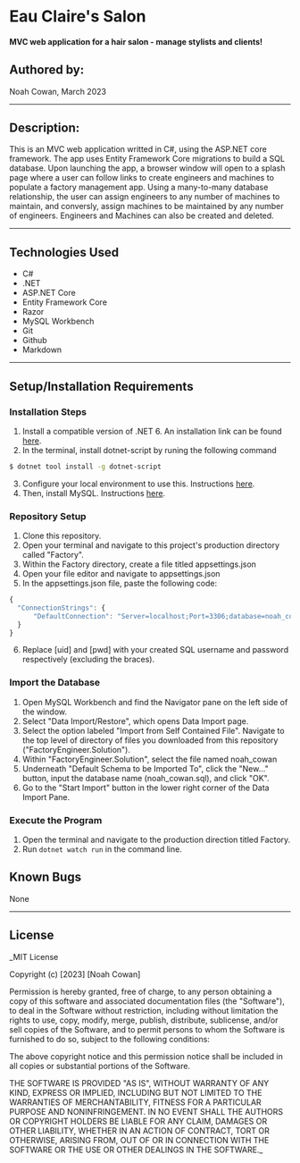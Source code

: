 # Eau Claire's Salon

#### MVC web application for a hair salon - manage stylists and clients!

## Authored by: 

Noah Cowan, March 2023

***

## Description:

This is an MVC web application writted in C#, using the ASP.NET core framework. The app uses Entity Framework Core migrations to build a SQL database. Upon launching the app, a browser window will open to a splash page where a user can follow links to create engineers and machines to populate a factory management app. Using a many-to-many database relationship, the user can assign engineers to any number of machines to maintain, and conversly, assign machines to be maintained by any number of engineers. Engineers and Machines can also be created and deleted. 
***

## Technologies Used

- C#
- .NET
- ASP.NET Core
- Entity Framework Core
- Razor
- MySQL Workbench
- Git
- Github
- Markdown
***

## Setup/Installation Requirements

### Installation Steps
1. Install a compatible version of .NET 6. An installation link can be found [here](https://dotnet.microsoft.com/en-us/download/dotnet/6.0).
2. In the terminal, install dotnet-script by runing the following command
```bash
$ dotnet tool install -g dotnet-script
```
3. Configure your local environment to use this. Instructions [here](https://www.learnhowtoprogram.com/c-and-net/getting-started-with-c/installing-dotnet-script).
4. Then, install MySQL. Instructions [here](https://www.learnhowtoprogram.com/c-and-net/getting-started-with-c/installing-and-configuring-mysql).

### Repository Setup
1. Clone this repository.
2. Open your terminal and navigate to this project's production directory called "Factory".
3. Within the Factory directory, create a file titled appsettings.json
4. Open your file editor and navigate to appsettings.json
5. In the appsettings.json file, paste the following code:
```javascript
{
  "ConnectionStrings": {
      "DefaultConnection": "Server=localhost;Port=3306;database=noah_cowan;uid=[uid];pwd=[pwd];"
  }
}
```
6. Replace [uid] and [pwd] with your created SQL username and password respectively (excluding the braces).

### Import the Database
1. Open MySQL Workbench and find the Navigator pane on the left side of the window.
2. Select "Data Import/Restore", which opens Data Import page.
3. Select the option labeled "Import from Self Contained File". Navigate to the top level of directory of files you downloaded from this repository ("FactoryEngineer.Solution").
4. Within "FactoryEngineer.Solution", select the file named noah_cowan
5. Underneath "Default Schema to be Imported To", click the "New..." button, input the database name (noah_cowan.sql), and click "OK".
6. Go to the "Start Import" button in the lower right corner of the Data Import Pane.

### Execute the Program
1. Open the terminal and navigate to the production direction titled Factory.
2. Run `dotnet watch run` in the command line.

## Known Bugs
None
***

## License

_MIT License

Copyright (c) [2023] [Noah Cowan]

Permission is hereby granted, free of charge, to any person obtaining a copy of this software and associated documentation files (the "Software"), to deal in the Software without restriction, including without limitation the rights to use, copy, modify, merge, publish, distribute, sublicense, and/or sell
copies of the Software, and to permit persons to whom the Software is furnished to do so, subject to the following conditions:

The above copyright notice and this permission notice shall be included in all copies or substantial portions of the Software.

THE SOFTWARE IS PROVIDED "AS IS", WITHOUT WARRANTY OF ANY KIND, EXPRESS OR IMPLIED, INCLUDING BUT NOT LIMITED TO THE WARRANTIES OF MERCHANTABILITY, FITNESS FOR A PARTICULAR PURPOSE AND NONINFRINGEMENT. IN NO EVENT SHALL THE AUTHORS OR COPYRIGHT HOLDERS BE LIABLE FOR ANY CLAIM, DAMAGES OR OTHER
LIABILITY, WHETHER IN AN ACTION OF CONTRACT, TORT OR OTHERWISE, ARISING FROM, OUT OF OR IN CONNECTION WITH THE SOFTWARE OR THE USE OR OTHER DEALINGS IN THE SOFTWARE._